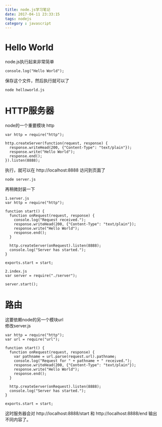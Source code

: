 ```yaml
---
title: node.js学习笔记
date: 2017-04-11 23:33:15
tags: nodejs
category : javascript
---
```


# Hello World

node.js执行起来非常简单

    console.log("Hello World");

保存这个文件，然后执行就可以了

    node helloworld.js

<!-- more -->
# HTTP服务器

node的一个重要模块 http

    var http = require("http");

    http.createServer(function(request, response) {
      response.writeHead(200, {"Content-Type": "text/plain"});
      response.write("Hello World");
      response.end();
    }).listen(8888);

执行，就可以在 http://localhost:8888 访问到页面了

    node server.js

再稍微封装一下

    1.server.js
    var http = require("http");

    function start() {
      function onRequest(request, response) {
        console.log("Request received.");
        response.writeHead(200, {"Content-Type": "text/plain"});
        response.write("Hello World");
        response.end();
      }

      http.createServer(onRequest).listen(8888);
      console.log("Server has started.");
    }

    exports.start = start;

    2.index.js
    var server = require("./server");

    server.start();

# 路由

这要依赖node的另一个模块url  
修改server.js

    var http = require("http");
    var url = require("url");

    function start() {
      function onRequest(request, response) {
        var pathname = url.parse(request.url).pathname;
        console.log("Request for " + pathname + " received.");
        response.writeHead(200, {"Content-Type": "text/plain"});
        response.write("Hello World");
        response.end();
      }

      http.createServer(onRequest).listen(8888);
      console.log("Server has started.");
    }

    exports.start = start;

这时服务器会对 http://localhost:8888/start 和 http://localhost:8888/end 输出不同内容了。
